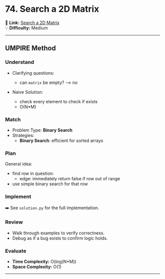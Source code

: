 # 74. Search a 2D Matrix

🔗 **Link:** [Search a 2D Matrix](https://leetcode.com/problems/search-a-2d-matrix/description/)  
💡 **Difficulty:** Medium

---


## UMPIRE Method

### Understand
- Clarifying questions:
  - can `matrix` be empty? --> no
  
- Naive Solution:
  - check every element to check if exists
  - O(N*M)

### Match
- Problem Type: **Binary Search**  
- Strategies:
  - **Binary Search**: efficient for sorted arrays

### Plan
General idea:  
- find row in question:
  - edge: immediately return false if row out of range
- use simple binary search for that row

### Implement
➡️ See `solution.py` for the full implementation.  

### Review
- Walk through examples to verify correctness.  
- Debug as if a bug exists to confirm logic holds.  

### Evaluate
- **Time Complexity:** O(log(N*M))  
- **Space Complexity:** O(1)  

---


